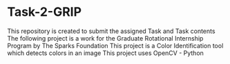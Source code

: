 # Task-2-GRIP
This repository is created to submit the assigned Task and Task contents
The following project is a work for the Graduate Rotational Internship Program by The Sparks Foundation
This project is a Color Identification tool which detects colors in an image
This project uses OpenCV - Python
